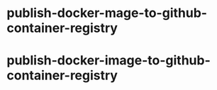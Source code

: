 # publish-docker-mage-to-github-container-registry
# publish-docker-image-to-github-container-registry

